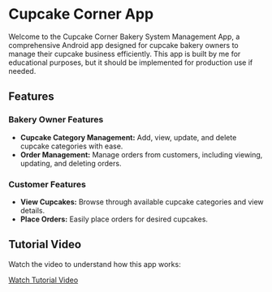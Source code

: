 # Cupcake Corner App

Welcome to the Cupcake Corner Bakery System Management App, a comprehensive Android app designed for cupcake bakery owners to manage their cupcake business efficiently. This app is built by me for educational purposes, but it should be implemented for production use if needed.

## Features

### Bakery Owner Features

- **Cupcake Category Management:** Add, view, update, and delete cupcake categories with ease.
- **Order Management:** Manage orders from customers, including viewing, updating, and deleting orders.

### Customer Features

- **View Cupcakes:** Browse through available cupcake categories and view details.
- **Place Orders:** Easily place orders for desired cupcakes.

## Tutorial Video

Watch the video to understand how this app works:

[Watch Tutorial Video](https://sachibot.github.io/SACHIBOT/videos/cupcakecorner.mp4)
